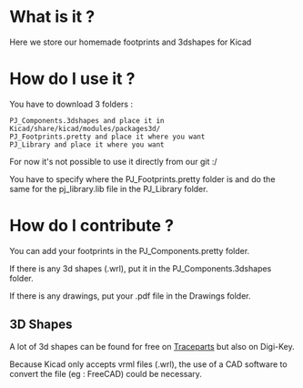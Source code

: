 # What is it ?

Here we store our homemade footprints and 3dshapes for Kicad

# How do I use it ?

You have to download 3 folders :

	PJ_Components.3dshapes and place it in Kicad/share/kicad/modules/packages3d/
	PJ_Footprints.pretty and place it where you want
	PJ_Library and place it where you want
	
For now it's not possible to use it directly from our git :/

You have to specify where the PJ_Footprints.pretty folder is and do the same for the pj_library.lib file in the PJ_Library folder.

# How do I contribute ?

You can add your footprints in the PJ_Components.pretty folder.

If there is any 3d shapes (.wrl), put it in the PJ_Components.3dshapes folder.

If there is any drawings, put your .pdf file in the Drawings folder.

## 3D Shapes

A lot of 3d shapes can be found for free on [Traceparts](http://www.tracepartsonline.net/ "http://www.tracepartsonline.net/") but also on Digi-Key. 

Because Kicad only accepts vrml files (.wrl), the use of a CAD software to convert the file (eg : FreeCAD) could be necessary.